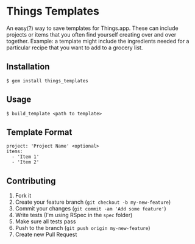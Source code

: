 # Things Templates

An easy(?) way to save templates for Things.app. These can include projects or
items that you often find yourself creating over and over together.
Example: a template might include the ingredients needed for a particular
recipe that you want to add to a grocery list.

## Installation
`$ gem install things_templates`

## Usage
`$ build_template <path to template>`

## Template Format
```
project: 'Project Name' <optional>
items:
  - 'Item 1'
  - 'Item 2'
```

## Contributing

1. Fork it
2. Create your feature branch (`git checkout -b my-new-feature`)
3. Commit your changes (`git commit -am 'Add some feature'`)
4. Write tests (I'm using RSpec in the `spec` folder)
5. Make sure all tests pass
6. Push to the branch (`git push origin my-new-feature`)
7. Create new Pull Request
